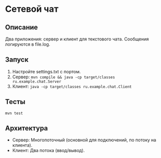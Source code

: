 # Сетевой чат

## Описание
Два приложения: сервер и клиент для текстового чата. Сообщения логируются в file.log.

## Запуск
1. Настройте settings.txt с портом.
2. Сервер: `mvn compile && java -cp target/classes ru.example.chat.Server`
3. Клиент: `java -cp target/classes ru.example.chat.Client`

## Тесты
`mvn test`

## Архитектура
- Сервер: Многопоточный (основной для подключений, по потоку на клиента).
- Клиент: Два потока (ввод/вывод).

